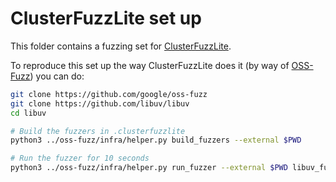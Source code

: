 # ClusterFuzzLite set up
This folder contains a fuzzing set for [ClusterFuzzLite](https://google.github.io/clusterfuzzlite).

To reproduce this set up the way ClusterFuzzLite does it (by way of [OSS-Fuzz](https://github.com/google/oss-fuzz)) you can do:

```sh
git clone https://github.com/google/oss-fuzz
git clone https://github.com/libuv/libuv
cd libuv

# Build the fuzzers in .clusterfuzzlite
python3 ../oss-fuzz/infra/helper.py build_fuzzers --external $PWD

# Run the fuzzer for 10 seconds
python3 ../oss-fuzz/infra/helper.py run_fuzzer --external $PWD libuv_fuzzer -- -max_total_time=10
```        
